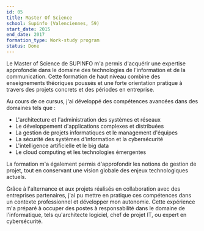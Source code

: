 ```yaml
---
id: 05
title: Master Of Science
school: Supinfo (Valenciennes, 59)
start_date: 2015
end_date: 2017
formation_type: Work-study program
status: Done
---
```


Le Master of Science de SUPINFO m'a permis d'acquérir une expertise approfondie dans le domaine des technologies de l'information et de la communication. Cette formation de haut niveau combine des enseignements théoriques poussés et une forte orientation pratique à travers des projets concrets et des périodes en entreprise.

Au cours de ce cursus, j'ai développé des compétences avancées dans des domaines tels que :

* L'architecture et l'administration des systèmes et réseaux
* Le développement d'applications complexes et distribuées
* La gestion de projets informatiques et le management d'équipes
* La sécurité des systèmes d'information et la cybersécurité
* L'intelligence artificielle et le big data
* Le cloud computing et les technologies émergentes

La formation m'a également permis d'approfondir les notions de gestion de projet, tout en conservant une vision globale des enjeux technologiques actuels.

Grâce à l'alternance et aux projets réalisés en collaboration avec des entreprises partenaires, j'ai pu mettre en pratique ces compétences dans un contexte professionnel et développer mon autonomie. Cette expérience m'a préparé à occuper des postes à responsabilité dans le domaine de l'informatique, tels qu'architecte logiciel, chef de projet IT, ou expert en cybersécurité.

